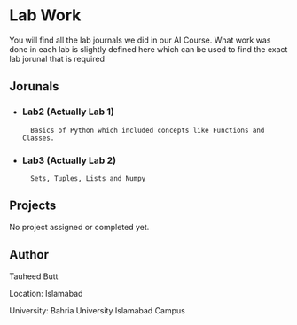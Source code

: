 # Lab Work

You will find all the lab journals we did in our AI Course. What work was done in each lab is slightly defined here which can be used to find the exact lab jorunal that is required

## Jorunals

* ### Lab2 (Actually Lab 1)
        Basics of Python which included concepts like Functions and Classes.

* ### Lab3 (Actually Lab 2)
        Sets, Tuples, Lists and Numpy

## Projects

No project assigned or completed yet.

## Author

Tauheed Butt

Location: Islamabad

University: Bahria University Islamabad Campus

